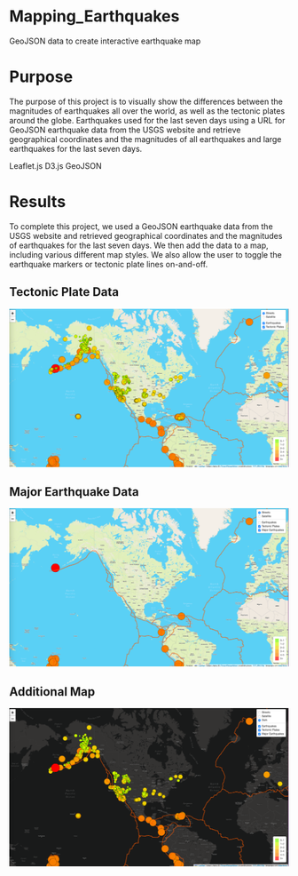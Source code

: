 # Mapping_Earthquakes
GeoJSON data to create interactive earthquake map

# Purpose

The purpose of this project is to visually show the differences between the magnitudes of earthquakes all over the world, as well as the tectonic plates around the globe. Earthquakes used for the last seven days using a URL for GeoJSON earthquake data from the USGS website and retrieve geographical coordinates and the magnitudes of all earthquakes and large earthquakes for the last seven days. 

Leaflet.js
D3.js
GeoJSON

# Results

To complete this project, we used a GeoJSON earthquake data from the USGS website and retrieved geographical coordinates and the magnitudes of earthquakes for the last seven days. We then add the data to a map, including various different map styles. We also allow the user to toggle the earthquake markers or tectonic plate lines on-and-off.

## Tectonic Plate Data

![img1.png](/Images/img1.png) 

## Major Earthquake Data

![img2.png](/Images/img2.png) 

## Additional Map

![img3.png](/Images/img3.png) 


